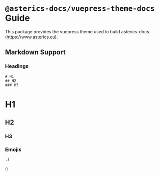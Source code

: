 # `@asterics-docs/vuepress-theme-docs` Guide

This package provides the vuepress theme used to build asterics-docs (https://www.asterics.eu).

## Markdown Support

### Headings

```
# H1
## H2
### H3
```

# H1

## H2

### H3

### Emojis

```
:)
```

:)
